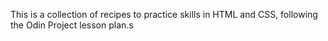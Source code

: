 This is a collection of recipes to practice skills in HTML and CSS, following the Odin Project lesson plan.s